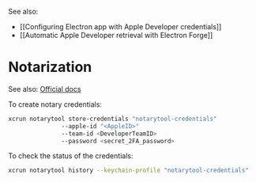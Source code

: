 See also:
- [[Configuring Electron app with Apple Developer credentials]]
- [[Automatic Apple Developer retrieval with Electron Forge]]

# Notarization
See also: [Official docs](https://developer.apple.com/documentation/Security/customizing-the-notarization-workflow)

To create notary credentials:

```bash
xcrun notarytool store-credentials "notarytool-credentials"
               --apple-id "<AppleID>"
               --team-id <DeveloperTeamID>
               --password <secret_2FA_password>
```
To check the status of the credentials:

```bash
xcrun notarytool history --keychain-profile "notarytool-credentials"
```
